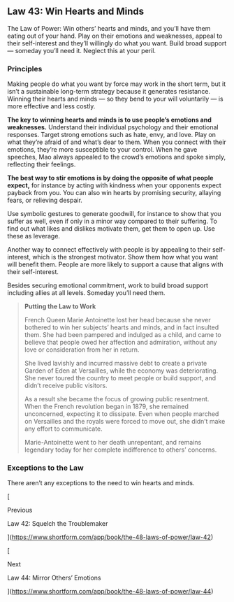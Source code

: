 ## Law 43: Win Hearts and Minds

The Law of Power: Win others’ hearts and minds, and you’ll have them eating out of your hand. Play on their emotions and weaknesses, appeal to their self-interest and they’ll willingly do what you want. Build broad support — someday you’ll need it. Neglect this at your peril.

### Principles

Making people do what you want by force may work in the short term, but it isn’t a sustainable long-term strategy because it generates resistance. Winning their hearts and minds — so they bend to your will voluntarily — is more effective and less costly.

**The key to winning hearts and minds is to use people’s emotions and weaknesses.** Understand their individual psychology and their emotional responses. Target strong emotions such as hate, envy, and love. Play on what they’re afraid of and what’s dear to them. When you connect with their emotions, they’re more susceptible to your control. When he gave speeches, Mao always appealed to the crowd’s emotions and spoke simply, reflecting their feelings.

**The best way to stir emotions is by doing the opposite of what people expect,** for instance by acting with kindness when your opponents expect payback from you. You can also win hearts by promising security, allaying fears, or relieving despair.

Use symbolic gestures to generate goodwill, for instance to show that you suffer as well, even if only in a minor way compared to their suffering. To find out what likes and dislikes motivate them, get them to open up. Use these as leverage.

Another way to connect effectively with people is by appealing to their self-interest, which is the strongest motivator. Show them how what you want will benefit them. People are more likely to support a cause that aligns with their self-interest.

Besides securing emotional commitment, work to build broad support including allies at all levels. Someday you’ll need them.

> **Putting the Law to Work**
> 
> French Queen Marie Antoinette lost her head because she never bothered to win her subjects’ hearts and minds, and in fact insulted them. She had been pampered and indulged as a child, and came to believe that people owed her affection and admiration, without any love or consideration from her in return.
> 
> She lived lavishly and incurred massive debt to create a private Garden of Eden at Versailles, while the economy was deteriorating. She never toured the country to meet people or build support, and didn’t receive public visitors.
> 
> As a result she became the focus of growing public resentment. When the French revolution began in 1879, she remained unconcerned, expecting it to dissipate. Even when people marched on Versailles and the royals were forced to move out, she didn’t make any effort to communicate.
> 
> Marie-Antoinette went to her death unrepentant, and remains legendary today for her complete indifference to others’ concerns.

### Exceptions to the Law

There aren’t any exceptions to the need to win hearts and minds.

[

Previous

Law 42: Squelch the Troublemaker

](https://www.shortform.com/app/book/the-48-laws-of-power/law-42)

[

Next

Law 44: Mirror Others’ Emotions

](https://www.shortform.com/app/book/the-48-laws-of-power/law-44)